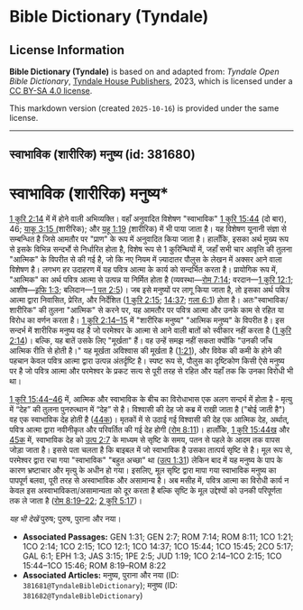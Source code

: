 # Bible Dictionary (Tyndale)

## License Information

**Bible Dictionary (Tyndale)** is based on and adapted from: _Tyndale Open Bible Dictionary_, [Tyndale House Publishers](https://tyndaleopenresources.com/), 2023, which is licensed under a [CC BY-SA 4.0 license](https://creativecommons.org/licenses/by-sa/4.0/legalcode.en).

This markdown version (created `2025-10-16`) is provided under the same license.



--------------------------------

## स्वाभाविक (शारीरिक) मनुष्य (id: 381680)

स्वाभाविक (शारीरिक) मनुष्य\*
============================

[1 कुरि 2:14](https://ref.ly/1Cor2:14) में में होने वाली अभिव्यक्ति। वहाँ अनुवादित विशेषण "स्वाभाविक" [1 कुरि 15:44](https://ref.ly/1Cor15:44) (दो बार), 46; [याकू 3:15 (](https://ref.ly/Jas3:15)शारीरिक); और [यहू 1:19](https://ref.ly/Jude1:19) [(](https://ref.ly/Jas3:15)शारीरिक) में भी पाया जाता है। यह विशेषण यूनानी संज्ञा से सम्बन्धित है जिसे आमतौर पर "प्राण" के रूप में अनुवादित किया जाता है। हालाँकि, इसका अर्थ मुख्य रूप से इसके विभिन्न सन्दर्भो से निर्धारित होता है, विशेष रूप से 1 कुरिन्थियों में, जहाँ सभी चार आवृत्ति की तुलना "आत्मिक" के विपरीत से की गई है, जो कि नए नियम में ज़्यादातर पौलुस के लेखन में अक्सर आने वाला विशेषण है। लगभग हर उदाहरण में यह पवित्र आत्मा के कार्य को सन्दर्भित करता है। प्रायोगिक रूप में, "आत्मिक" का अर्थ पवित्र आत्मा से उत्पन्न या निर्मित होता है (व्यवस्था—[रोम 7:14](https://ref.ly/Rom7:14); वरदान—[1 कुरि 12:1](https://ref.ly/1Cor12:1); आशीष—[इफि 1:3](https://ref.ly/Eph1:3); बलिदान—[1 पत 2:5](https://ref.ly/1Pet2:5))। जब इसे मनुष्यों पर लागू किया जाता है, तो इसका अर्थ पवित्र आत्मा द्वारा निवासित, प्रेरित, और निर्देशित ([1 कुरि 2:15](https://ref.ly/1Cor2:15); [14:37](https://ref.ly/1Cor14:37); [गला 6:1](https://ref.ly/Gal6:1)) होता है। अतः"स्वाभाविक/शारीरिक" की तुलना "आत्मिक" से करने पर, यह आमतौर पर पवित्र आत्मा और उनके काम से रहित या विरोध का वर्णन करता है। [1 कुरि 2:14–15](https://ref.ly/1Cor2:14-1Cor2:15) में "शारीरिक मनुष्य" "आत्मिक मनुष्य" के विपरीत है। इस सन्दर्भ में शारीरिक मनुष्य वह है जो परमेश्वर के आत्मा से आने वाली बातों को स्वीकार नहीं करता है ([1 कुरि 2:14](https://ref.ly/1Cor2:14))। बल्कि, यह बातें उसके लिए "मूर्खता" हैं। वह उन्हें समझ नहीं सकता क्योंकि "उनकी जाँच आत्मिक रीति से होती है।" यह मूर्खता अविश्वास की मूर्खता है ([1:21](https://ref.ly/1Cor1:21)), और विवेक की कमी के होने की पहचान केवल पवित्र आत्मा द्वारा उत्पन्न अंतर्दृष्टि है। स्पष्ट रूप से, पौलुस का दृष्टिकोण किसी ऐसे मनुष्य पर है जो पवित्र आत्मा और परमेश्वर के प्रकट सत्य से पूरी तरह से रहित और यहाँ तक कि उनका विरोधी भी था।

[1 कुरि 15:44–46](https://ref.ly/1Cor15:44-1Cor15:46) में, आत्मिक और स्वाभाविक के बीच का विरोधाभास एक अलग सन्दर्भ में होता है \- मृत्यु में “देह” की तुलना पुनरुत्थान में “देह” से है। विश्वासी की देह जो कब्र में राखी जाता है ("बोई जाती है") वह एक स्वाभाविक देह होती है ([44क](https://ref.ly/1Cor15:44))। मृतकों में से उठाई गई विश्वासी की देह एक आत्मिक देह, अर्थात्, पवित्र आत्मा द्वारा नवीनीकृत और परिवर्तित की गई देह होगी ([रोम 8:11](https://ref.ly/Rom8:11))। हालाँकि, [1 कुरि 15:44ख](https://ref.ly/1Cor15:44) और [45क](https://ref.ly/1Cor15:45) में, स्वाभाविक देह को [उत्प 2:7](https://ref.ly/Gen2:7) के माध्यम से सृष्टि के समय, पतन से पहले के आदम तक वापस जोड़ा जाता है। इससे पता चलता है कि बाइबल में जो स्वाभाविक है उसका तात्पर्य सृष्टि से है। मूल रूप से, परमेश्वर द्वारा रचा गया "स्वाभाविक" "बहुत अच्छा" था ([उत्प 1:31](https://ref.ly/Gen1:31)) लेकिन बाद में यह मनुष्य के पाप के कारण भ्रष्टाचार और मृत्यु के अधीन हो गया। इसलिए, मूल सृष्टि द्वारा मापा गया स्वाभाविक मनुष्य का पापपूर्ण बलवा, पूरी तरह से अस्वाभाविक और असामान्य है। अब मसीह में, पवित्र आत्मा का विरोधी कार्य न केवल इस अस्वाभाविकता/असामान्यता को दूर करता है बल्कि सृष्टि के मूल उद्देश्यों को उनकी परिपूर्णता तक ले जाता है ([रोम 8:19–22](https://ref.ly/Rom8:19-Rom8:22); [2 कुरि 5:17](https://ref.ly/2Cor5:17))।

*यह भी देखें* पुरुष; पुरुष, पुराना और नया।

* **Associated Passages:** GEN 1:31; GEN 2:7; ROM 7:14; ROM 8:11; 1CO 1:21; 1CO 2:14; 1CO 2:15; 1CO 12:1; 1CO 14:37; 1CO 15:44; 1CO 15:45; 2CO 5:17; GAL 6:1; EPH 1:3; JAS 3:15; 1PE 2:5; JUD 1:19; 1CO 2:14–1CO 2:15; 1CO 15:44–1CO 15:46; ROM 8:19–ROM 8:22
* **Associated Articles:** मनुष्य, पुराना और नया (ID: `381681@TyndaleBibleDictionary`); मनुष्य (ID: `381682@TyndaleBibleDictionary`)

